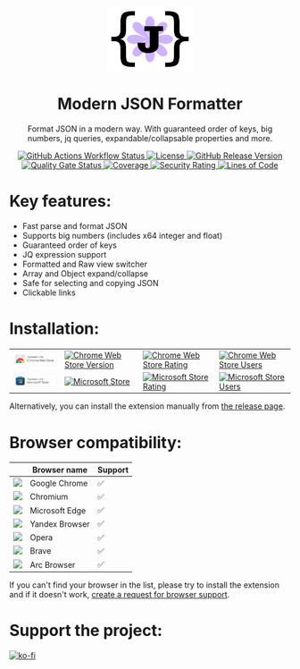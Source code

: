 <p align="center">
  <a href="https://github.com/evg4b/modern-json-formatter" title="Modern JSON Formatter">
    <img alt="Modern JSON Formatter" width="30%" src=".github/readme-logo.png">
  </a>
</p>
<h1 align="center">Modern JSON Formatter</h1>
<p align="center">
  Format JSON in a modern way. With guaranteed order of keys, big numbers, jq queries, expandable/collapsable properties and more. 
</p>
<p align="center">
  <a href="https://github.com/evg4b/modern-json-formatter/actions/workflows/ci.yml?query=branch%3Amain">
    <img
      alt="GitHub Actions Workflow Status"
      src="https://img.shields.io/github/actions/workflow/status/evg4b/modern-json-formatter/ci.yml?branch=main&logo=github"
    />
  </a>
  <a href="https://github.com/evg4b/modern-json-formatter/blob/main/LICENSE">
    <img
      alt="License"
      src="https://img.shields.io/github/license/evg4b/modern-json-formatter?logo=github"
    />
  </a>
  <a href="https://github.com/evg4b/modern-json-formatter/releases/latest">
    <img
      src="https://img.shields.io/github/v/release/evg4b/modern-json-formatter?logo=github"
      alt="GitHub Release Version"
    />
  </a>
  <br>
  <a href="https://sonarcloud.io/project/overview?id=evg4b_modern-json-formatter">
    <img
      alt="Quality Gate Status"
      src="https://sonarcloud.io/api/project_badges/measure?project=evg4b_modern-json-formatter&metric=alert_status"
    />    
  </a>
  <a href="https://sonarcloud.io/project/activity?graph=coverage&id=evg4b_modern-json-formatter">
    <img
      alt="Coverage"
      src="https://sonarcloud.io/api/project_badges/measure?project=evg4b_modern-json-formatter&metric=coverage" 
    />
  </a>
  <a href="https://sonarcloud.io/summary/new_code?id=evg4b_modern-json-formatter">
    <img
      alt="Security Rating"
      src="https://sonarcloud.io/api/project_badges/measure?project=evg4b_modern-json-formatter&metric=security_rating"
    />
  </a>
  <a href="https://sonarcloud.io/summary/new_code?id=evg4b_modern-json-formatter">
    <img
      alt="Lines of Code" 
      src="https://sonarcloud.io/api/project_badges/measure?project=evg4b_modern-json-formatter&metric=ncloc" 
    />
  </a>
</p>

# Key features:

- Fast parse and format JSON
- Supports big numbers (includes x64 integer and float)
- Guaranteed order of keys
- JQ expression support
- Formatted and Raw view switcher
- Array and Object expand/collapse
- Safe for selecting and copying JSON
- Clickable links


# Installation:

<table align="center">
  <tbody>
    <tr>
      <td>
        <a href="https://chromewebstore.google.com/detail/modern-json-formatter/dmofgolehdakghahlgibeaodbahpfkpf">
          <img src="./.github/chrome-web-store.png" width="160px" alt="Available in the Chrome Web Store">
        </a>
      </td>
      <td>
        <a href="https://chromewebstore.google.com/detail/dmofgolehdakghahlgibeaodbahpfkpf">
          <img
            alt="Chrome Web Store Version" 
            src="https://img.shields.io/chrome-web-store/v/dmofgolehdakghahlgibeaodbahpfkpf?logoColor=%23fff&color=blue&label=version"
          />
        </a>
      </td>
      <td>
        <a href="https://chromewebstore.google.com/detail/dmofgolehdakghahlgibeaodbahpfkpf">
          <img
            alt="Chrome Web Store Rating"
            src="https://img.shields.io/chrome-web-store/rating/dmofgolehdakghahlgibeaodbahpfkpf?logoColor=%23fff&color=blue"
          />
        </a>
      </td>
      <td>
        <a href="https://chromewebstore.google.com/detail/dmofgolehdakghahlgibeaodbahpfkpf">
          <img
            alt="Chrome Web Store Users"
            src="https://img.shields.io/chrome-web-store/users/dmofgolehdakghahlgibeaodbahpfkpf?logoColor=%23fff&color=blue"
          />
        </a>
      </td>
    </tr>
    <tr>
      <td>
        <a href="https://microsoftedge.microsoft.com/addons/detail/modern-json-formatter/edjgdbhdfdodmabofpnkngphlbpjpihj">
          <img src="./.github/microsoft-store.png" width="160px" alt="Available in Microsoft Store">
        </a>
      </td>
      <td>
        <a href="https://microsoftedge.microsoft.com/addons/detail/modern-json-formatter/edjgdbhdfdodmabofpnkngphlbpjpihj">
          <img
            alt="Microsoft Store" 
            src="https://img.shields.io/badge/dynamic/json?url=https%3A%2F%2Fmicrosoftedge.microsoft.com%2Faddons%2Fgetproductdetailsbycrxid%2Fedjgdbhdfdodmabofpnkngphlbpjpihj%3Fhl%3Dru-RU%26gl%3DCA&query=version&prefix=v&label=version&color=blue"
          />    
        </a>
      </td>
      <td>
        <a href="https://microsoftedge.microsoft.com/addons/detail/modern-json-formatter/edjgdbhdfdodmabofpnkngphlbpjpihj">
          <img
            alt="Microsoft Store Rating"
            src="https://img.shields.io/badge/dynamic/json?url=https%3A%2F%2Fmicrosoftedge.microsoft.com%2Faddons%2Fgetproductdetailsbycrxid%2Fedjgdbhdfdodmabofpnkngphlbpjpihj%3Fhl%3Dru-RU%26gl%3DCA&query=averageRating&label=rating&suffix=/5&color=blue"
          />
        </a>
      </td>
      <td>
        <a href="https://microsoftedge.microsoft.com/addons/detail/modern-json-formatter/edjgdbhdfdodmabofpnkngphlbpjpihj">
          <img
            alt="Microsoft Store Users"
            src="https://img.shields.io/badge/dynamic/json?url=https%3A%2F%2Fmicrosoftedge.microsoft.com%2Faddons%2Fgetproductdetailsbycrxid%2Fedjgdbhdfdodmabofpnkngphlbpjpihj%3Fhl%3Dru-RU%26gl%3DCA&query=activeInstallCount&label=users"
          />
        </a>
      </td>
    </tr>
  </tbody>
</table>

Alternatively, you can install the extension manually from
[the release page](https://github.com/evg4b/modern-json-formatter/releases/latest).

# Browser compatibility:

|                                                                                                                                                                                      | Browser name   | Support |
|--------------------------------------------------------------------------------------------------------------------------------------------------------------------------------------|----------------|---------|
| <a title="Google Chrome" href="https://www.google.com/chrome"><img src="https://www.google.com/chrome/static/images/chrome-logo.svg" width="30px"></a>                              | Google Chrome  | ✅       |
| <a title="Chromium" href="https://www.chromium.org"><img src="https://upload.wikimedia.org/wikipedia/commons/2/28/Chromium_Logo.svg" width="30px"></a>                              | Chromium       | ✅       |
| <a title="Microsoft Edge" href="https://www.microsoft.com/edge"><img src="https://upload.wikimedia.org/wikipedia/commons/7/7e/Microsoft_Edge_logo_%282019%29.png" width="30px"></a> | Microsoft Edge | ✅       |
| <a title="Yandex Browser" href="https://browser.yandex.ru"><img src="https://upload.wikimedia.org/wikipedia/commons/8/80/Yandex_Browser_logo.svg" width="30px"></a>                 | Yandex Browser | ✅       |
| <a title="Opera" href="https://www.opera.com/"><img src="https://upload.wikimedia.org/wikipedia/commons/4/49/Opera_2015_icon.svg" width="30px"></a>                                 | Opera          | ✅       |
| <a title="Brave" href="https://brave.com/"><img src="https://upload.wikimedia.org/wikipedia/commons/5/51/Brave_icon_lionface.png" width="30px"></a>                                 | Brave          | ✅       |
| <a title="Arc" href="https://arc.net"><img src="https://upload.wikimedia.org/wikipedia/commons/3/37/Arc_%28browser%29_logo.svg" width="30px"></a>                                   | Arc Browser    | ✅       |

If you can't find your browser in the list, please try to install the extension and if it doesn't work,
[create a request for browser support](<https://github.com/evg4b/modern-json-formatter/issues/new?title=Browser%20support%20request&body=%23%20Browser%20Support%20Request%0A%0ABrowser%20Details%3A%0A-%20Name%3A%20____%20%5Be.g.%2C%20Firefox%5D%0A-%20Version%20*(optional)*%3A%20____%20%5Be.g.%2C%20114.0%5D%0A-%20Platform%20*(optional)*%3A%20____%20%5Be.g.%2C%20Windows%5D%0A%0AAdditional%20Info%3A%0A-%20Link%20to%20the%20browser%20website%3A%20____>).

# Support the project:

[![ko-fi](https://ko-fi.com/img/githubbutton_sm.svg)](https://ko-fi.com/X8X0SWTP3)
